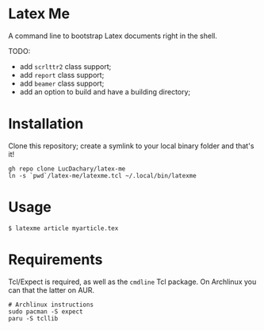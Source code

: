 Latex Me
===
A command line to bootstrap Latex documents right in the shell.

TODO:
* add `scrlttr2` class support;
* add `report` class support;
* add `beamer` class support;
* add an option to build and have a building directory;

# Installation
Clone this repository; create a symlink to your local binary folder and that's it!
```shell
gh repo clone LucDachary/latex-me
ln -s `pwd`/latex-me/latexme.tcl ~/.local/bin/latexme
```
# Usage
```shell
$ latexme article myarticle.tex
```

# Requirements
Tcl/Expect is required, as well as the `cmdline` Tcl package. On Archlinux you can that the latter
on AUR.
```shell
# Archlinux instructions
sudo pacman -S expect
paru -S tcllib
```
